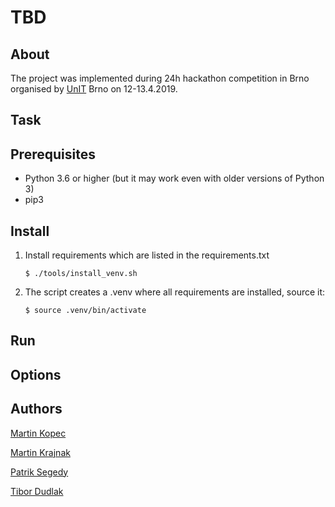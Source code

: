 # TBD


## About
The project was implemented during 24h hackathon competition in Brno organised
by [UnIT](https://unitbrno.cz/) Brno on 12-13.4.2019.

## Task


## Prerequisites
* Python 3.6 or higher (but it may work even with older versions of Python 3)
* pip3

## Install

1. Install requirements which are listed in the requirements.txt
    ```
    $ ./tools/install_venv.sh
    ```
2. The script creates a .venv where all requirements are installed, source it:
    ```
    $ source .venv/bin/activate
    ```

## Run


## Options


## Authors

[Martin Kopec](https://www.linkedin.com/in/martin-kopec-07b29096/)

[Martin Krajnak](https://www.linkedin.com/in/martin-kraj%C5%88%C3%A1k-148348151/)

[Patrik Segedy](https://www.linkedin.com/in/patrik-segedy-693979148/)

[Tibor Dudlak](https://www.linkedin.com/in/tibor-dudl%C3%A1k-6a8270142/)
